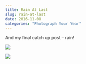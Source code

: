 ```yaml
---
title: Rain At Last
slug: rain-at-last
date: 2016-11-08
categories: "Photograph Your Year"
---
```


<p>And my final catch up post – rain!</p>
<p><img src="http://res.cloudinary.com/dy6grlu8z/image/upload/v1558841768/cedf2090u5jw6fd5cvnb.jpg"/></p>
<p><img src="http://res.cloudinary.com/dy6grlu8z/image/upload/v1558841768/younftnqsvyzkwr6tboa.jpg"/></p>
<p> </p>







